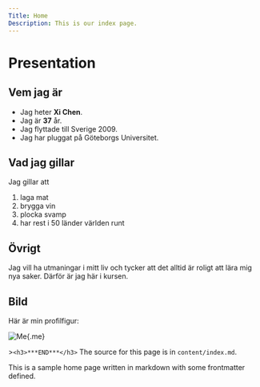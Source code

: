 ```yaml
---
Title: Home
Description: This is our index page.
---
```


Presentation
==========================

## Vem jag är
* Jag heter __Xi Chen__.
* Jag är **37** år. 
* Jag flyttade till Sverige 2009.
* Jag har pluggat på Göteborgs Universitet. 

## Vad jag gillar
Jag gillar att 
1. laga mat
2. brygga vin 
3. plocka svamp 
4. har rest i 50 länder världen runt


## Övrigt
Jag vill ha utmaningar i mitt liv och tycker att det alltid är roligt att lära mig nya saker. Därför är jag här i kursen.

## Bild
Här är min profilfigur:

![Me](%assets_url%/img/me.webp "Profilfigur"){.me}


&gt;`<h3>***END***</h3>`
The source for this page is in `content/index.md`.

This is a sample home page written in markdown with some frontmatter defined.
